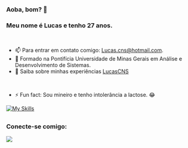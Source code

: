 ### Aoba, bom? 👋
 ### Meu nome é Lucas e tenho 27 anos.
<br>

- 📫 Para entrar em contato comigo: Lucas.cns@hotmail.com.
- 📘 Formado na Pontifícia Universidade de Minas Gerais em Análise e Desenvolvimento de Sistemas.
- 📄 Saiba sobre minhas experiências [LucasCNS](https://www.linkedin.com/in/lucascns/)
<br>

- ⚡ Fun fact: Sou mineiro e tenho intolerância a lactose. 😂
          
[![My Skills](https://skillicons.dev/icons?i=dotnet,cs,js,react,nodejs,python,django,html,css,bootstrap)](https://skillicons.dev)
<!--
<div>
  <a href="https://github.com/LucasCNS">
  <img height="150em" src="https://github-readme-stats.vercel.app/api?username=LucasCNS&show_icons=true&theme=algolia&include_all_commits=true&count_private=true"/>
  <img height="150em" src="https://github-readme-stats.vercel.app/api/top-langs/?username=LucasCNS&layout=compact&langs_count=16&theme=algolia"/>
</div>
-->
  
<!--
<div style="display: inline_block"><br>
  <img align="center" alt="Lucas-HTML" height="30" width="40" src="https://raw.githubusercontent.com/devicons/devicon/master/icons/html5/html5-original.svg">
  <img align="center" alt="Lucas-CSS" height="30" width="40" src="https://raw.githubusercontent.com/devicons/devicon/master/icons/css3/css3-original.svg">
  <img align="center" alt="Lucas-Js" height="30" width="40" src="https://raw.githubusercontent.com/devicons/devicon/master/icons/javascript/javascript-plain.svg">
  <img align="center" alt="Lucas-Bootstrap" height="30" width="40" src="https://getbootstrap.com/docs/5.1/assets/brand/bootstrap-logo-shadow.png">
  <img align="center" alt="Lucas-C#" height="30" width="30" src="https://cdn-icons-png.flaticon.com/512/6132/6132221.png">
  <img align="right" alt="Rafa-pic" height="150" style="border-radius:50px;" src="https://i.picasion.com/pic91/c34fb38723661969423dd321c17d307f.gif">
</div> 
-->
  
  ##
 <h3 align="left">Conecte-se comigo:</h3>
<p align="left">
</p>


<div> 
  <a href="https://www.linkedin.com/in/lucascns/" target="_blank"><img src="https://img.shields.io/badge/-LinkedIn-%230077B5?style=for-the-badge&logo=linkedin&logoColor=white" target="_blank"></a> 
  <!--<a href="https://instagram.com/Luskacns" target="_blank"><img src="https://img.shields.io/badge/-Instagram-%23E4405F?style=for-the-badge&logo=instagram&logoColor=white" target="_blank"></a>
 	<a href="https://www.twitch.tv/SrLuska" target="_blank"><img src="https://img.shields.io/badge/Twitch-9146FF?style=for-the-badge&logo=twitch&logoColor=white" target="_blank"> 
  
  
 <!-- ![Snake animation](https://github.com/LucasCNS/lucascns/blob/output/github-contribution-grid-snake.svg)
  -->
    
 </div>
 
